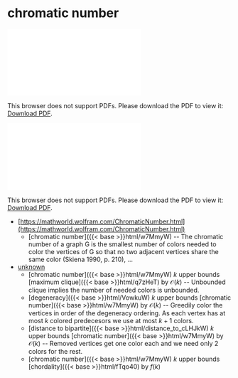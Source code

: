 # chromatic number




<object data="../local_w7MmyW.pdf" type="application/pdf" width="100%" height="480px"><embed src="../local_w7MmyW.pdf"><p>This browser does not support PDFs. Please download the PDF to view it: <a href="../local_w7MmyW.pdf">Download PDF</a>.</p></embed></object>


<object data="../inclusions_w7MmyW.pdf" type="application/pdf" width="100%" height="480px"><embed src="../inclusions_w7MmyW.pdf"><p>This browser does not support PDFs. Please download the PDF to view it: <a href="../inclusions_w7MmyW.pdf">Download PDF</a>.</p></embed></object>

*  [https://mathworld.wolfram.com/ChromaticNumber.html](https://mathworld.wolfram.com/ChromaticNumber.html)
    * [chromatic number]({{< base >}}html/w7MmyW) -- The chromatic number of a graph G is the smallest number of colors needed to color the vertices of G so that no two adjacent vertices share the same color (Skiena 1990, p. 210), ...
*  [unknown](#)
    * [chromatic number]({{< base >}}html/w7MmyW) $k$ upper bounds [maximum clique]({{< base >}}html/q7zHeT) by $\mathcal O(k)$ -- Unbounded clique implies the number of needed colors is unbounded.
    * [degeneracy]({{< base >}}html/VowkuW) $k$ upper bounds [chromatic number]({{< base >}}html/w7MmyW) by $\mathcal O(k)$ -- Greedily color the vertices in order of the degeneracy ordering. As each vertex has at most $k$ colored predecesors we use at most $k+1$ colors.
    * [distance to bipartite]({{< base >}}html/distance_to_cLHJkW) $k$ upper bounds [chromatic number]({{< base >}}html/w7MmyW) by $\mathcal O(k)$ -- Removed vertices get one color each and we need only $2$ colors for the rest.
    * [chromatic number]({{< base >}}html/w7MmyW) $k$ upper bounds [chordality]({{< base >}}html/fTqo40) by $f(k)$
